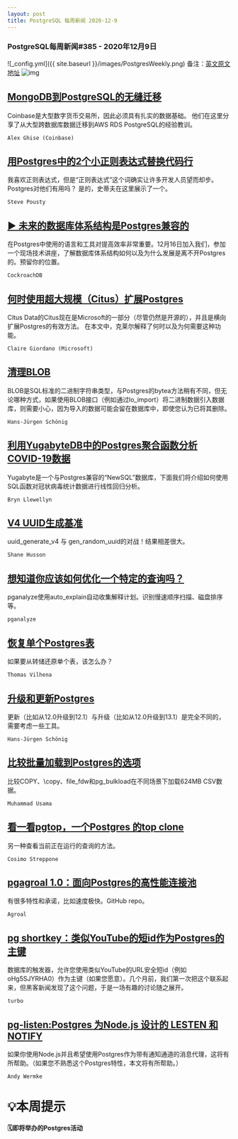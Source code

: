 ```yaml
---
layout: post
title: PostgreSQL 每周新闻 2020-12-9
---
```

### PostgreSQL每周新闻#385 - 2020年12月9日
![_config.yml]({{ site.baseurl }}/images/PostgresWeekly.png)
备注：[英文原文地址](https://postgresweekly.com/issues/385)
![img](https://res.cloudinary.com/cpress/image/upload/w_1280,e_sharpen:60/v1607518322/d1nj838ojgba9lfbq8hr.png)
## [MongoDB到PostgreSQL的无缝迁移](https://postgresweekly.com/link/99941/web)
Coinbase是大型数字货币交易所，因此必须具有扎实的数据基础。 他们在这里分享了从大型跨数据库数据迁移到AWS RDS PostgreSQL的经验教训。


`Alex Ghise (Coinbase) `
## [用Postgres中的2个小正则表达式替换代码行](https://postgresweekly.com/link/99942/web)
我喜欢正则表达式，但是“正则表达式”这个词确实让许多开发人员望而却步。Postgres对他们有用吗？ 是的，史蒂夫在这里展示了一个。

`Steve Pousty `

## [▶️ 未来的数据库体系结构是Postgres兼容的](https://postgresweekly.com/link/99943/web)
在Postgres中使用的语言和工具对提高效率非常重要。12月16日加入我们，参加一个现场技术讲座，了解数据库体系结构如何以及为什么发展是离不开Postgres的。预留你的位置。


`CockroachDB `
## [何时使用超大规模（Citus）扩展Postgres](https://postgresweekly.com/link/99944/web)
Citus Data的Citus现在是Microsoft的一部分（尽管仍然是开源的），并且是横向扩展Postgres的有效方法。 在本文中，克莱尔解释了何时以及为何需要这种功能。

`Claire Giordano (Microsoft) `

## [清理BLOB](https://postgresweekly.com/link/99946/web)
BLOB是SQL标准的二进制字符串类型，与Postgres的bytea方法稍有不同，但无论哪种方式，如果使用BLOB接口（例如通过lo_import）将二进制数据引入数据库，则需要小心，因为导入的数据可能会留在数据库中，即使您认为已将其删除。

`Hans-Jürgen Schönig `

## [利用YugabyteDB中的Postgres聚合函数分析COVID-19数据](https://postgresweekly.com/link/99947/web)
Yugabyte是一个与Postgres兼容的“NewSQL”数据库，下面我们将介绍如何使用SQL函数对冠状病毒统计数据进行线性回归分析。


`Bryn Llewellyn `
## [V4 UUID生成基准](https://postgresweekly.com/link/99948/web)
uuid_generate_v4 与 gen_random_uuid的对战！结果相差很大。


`Shane Husson `
## [想知道你应该如何优化一个特定的查询吗？](https://postgresweekly.com/link/99949/web)
pganalyze使用auto_explain自动收集解释计划。识别慢速顺序扫描、磁盘排序等。

`pganalyze `

## [恢复单个Postgres表](https://postgresweekly.com/link/99950/web)
如果要从转储还原单个表，该怎么办？


`Thomas Vilhena `
## [升级和更新Postgres](https://postgresweekly.com/link/99951/web)
更新（比如从12.0升级到12.1）与升级（比如从12.0升级到13.1）是完全不同的，需要考虑一些工具。


`Hans-Jürgen Schönig `
## [比较批量加载到Postgres的选项](https://postgresweekly.com/link/99952/web)
比较COPY、\copy、file_fdw和pg_bulkload在不同场景下加载624MB CSV数据。


`Muhammad Usama `
## [看一看pgtop，一个Postgres 的top clone](https://postgresweekly.com/link/99953/web)
另一种查看当前正在运行的查询的方法。


`Cosimo Streppone `
## [pgagroal 1.0：面向Postgres的高性能连接池](https://postgresweekly.com/link/99954/web)
有很多特性和承诺，比如速度极快。GitHub repo。

`Agroal `

## [pg shortkey：类似YouTube的短id作为Postgres的主键](https://postgresweekly.com/link/99957/web)
数据库的触发器，允许您使用类似YouTube的URL安全短id（例如oHg5SJYRHA0）作为主键（如果您愿意）。几个月前，我们第一次把这个联系起来，但黑客新闻发现了这个问题，于是一场有趣的讨论随之展开。

`turbo `

## [pg-listen:Postgres 为Node.js 设计的 LESTEN 和 NOTIFY ](https://postgresweekly.com/link/99959/web)
如果你使用Node.js并且希望使用Postgres作为带有通知通道的消息代理，这将有所帮助。（如果您不熟悉这个Postgres特性，本文将有所帮助。）


`Andy Wermke `
# 💡本周提示


**🗓即将举办的Postgres活动**
